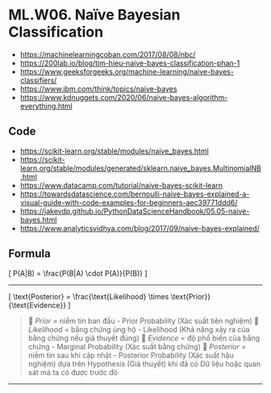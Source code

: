 
# ML.W06. Naïve Bayesian Classification

- https://machinelearningcoban.com/2017/08/08/nbc/
- https://200lab.io/blog/tim-hieu-naive-bayes-classification-phan-1
- https://www.geeksforgeeks.org/machine-learning/naive-bayes-classifiers/
- https://www.ibm.com/think/topics/naive-bayes
- https://www.kdnuggets.com/2020/06/naive-bayes-algorithm-everything.html

## Code  
- https://scikit-learn.org/stable/modules/naive_bayes.html
- https://scikit-learn.org/stable/modules/generated/sklearn.naive_bayes.MultinomialNB.html
- https://www.datacamp.com/tutorial/naive-bayes-scikit-learn
- https://towardsdatascience.com/bernoulli-naive-bayes-explained-a-visual-guide-with-code-examples-for-beginners-aec39771ddd6/
- https://jakevdp.github.io/PythonDataScienceHandbook/05.05-naive-bayes.html
- https://www.analyticsvidhya.com/blog/2017/09/naive-bayes-explained/

## Formula



[
P(A|B) = \frac{P(B|A) \cdot P(A)}{P(B)}
]

---


[
\text{Posterior} = \frac{\text{Likelihood} \times \text{Prior}}{\text{Evidence}}
]

> 🔹 *Prior* = niềm tin ban đầu - Prior Probability (Xác suất tiên nghiệm)
> 🔹 *Likelihood* = bằng chứng ủng hộ - Likelihood (Khả năng xảy ra của bằng chứng nếu giả thuyết đúng)
> 🔹 *Evidence* = độ phổ biến của bằng chứng - Marginal Probability (Xác suất bằng chứng) 
> 🔹 *Posterior* = niềm tin sau khi cập nhật - Posterior Probability (Xác suất hậu nghiệm) dựa trên Hypothesis (Giả thuyết) khi đã có Dữ liệu hoặc quan sát mà ta có được trước đó

---

